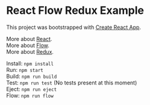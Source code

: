 # React Flow Redux Example

This project was bootstrapped with [Create React App](https://github.com/facebookincubator/create-react-app).  

More about [React](https://reactjs.org).  
More about [Flow](https://flow.org).  
More about [Redux](https://redux.js.org).  

Install: `npm install`  
Run: `npm start`  
Build: `npm run build`  
Test: `npm run test` (No tests present at this moment)  
Eject: `npm run eject`  
Flow: `npm run flow`  
